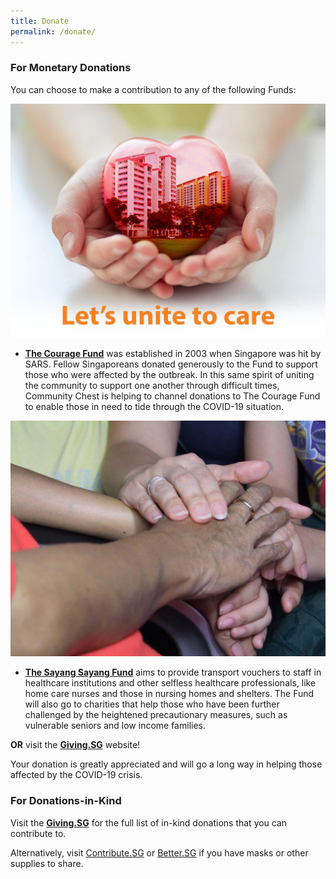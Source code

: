 ```yaml
---
title: Donate
permalink: /donate/
---
```


### For Monetary Donations 
You can choose to make a contribution to any of the following Funds:

[![The Courage Fund](/images/TCF.jpeg)](https://www.giving.sg/community-chest/thecouragefund)
- **[The Courage Fund](https://www.giving.sg/community-chest/thecouragefund)** was established in 2003 when Singapore was hit by SARS. Fellow Singaporeans donated generously to the Fund to support those who were affected by the outbreak. In this same spirit of uniting the community to support one another through difficult times, Community Chest is helping to channel donations to The Courage Fund to enable those in need to tide through the COVID-19 situation.

[![The Sayang Sayang Fund](/images/TSSF.jpeg)](https://www.giving.sg/community-foundation-of-singapore/sayang_sayang_fund)
- **[The Sayang Sayang Fund](https://www.giving.sg/community-foundation-of-singapore/sayang_sayang_fund)** aims to provide transport vouchers to staff in healthcare institutions and other selfless healthcare professionals, like home care nurses and those in nursing homes and shelters. The Fund will also go to charities that help those who have been further challenged by the heightened precautionary measures, such as vulnerable seniors and low income families.

**OR** visit the **[Giving.SG](https://www.giving.sg/sgunited)** website! 

Your donation is greatly appreciated and will go a long way in helping those affected by the COVID-19 crisis.
### For Donations-in-Kind
Visit the **[Giving.SG](https://www.giving.sg/sgunited)** for the full list of in-kind donations that you can contribute to.

Alternatively, visit <a href="https://www.contribute.sg">Contribute.SG</a> or <a href="https://www.better.sg/maskgoshare">Better.SG</a> if you have masks or other supplies to share.
